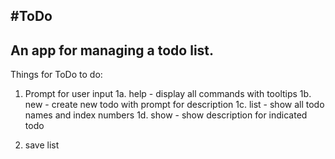 #ToDo
----------
An app for managing a todo list.
----------
Things for ToDo to do:
1. Prompt for user input
1a. help - display all commands with tooltips
1b. new - create new todo with prompt for description
1c. list - show all todo names and index numbers
1d. show - show description for indicated todo

2. save list

